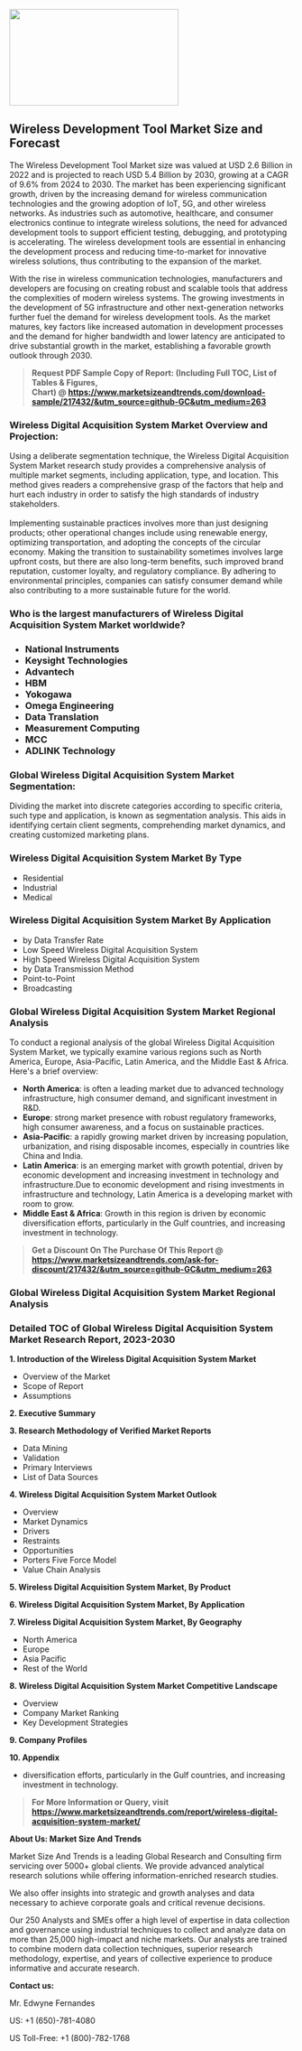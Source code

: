 <p><img class="alignnone size-medium wp-image-20088" src="https://ffe5etoiles.com/wp-content/uploads/2024/12/MST1-300x171.png" alt="" width="300" height="171" /></p><h2>Wireless Development Tool Market Size and Forecast</h2><p>The Wireless Development Tool Market size was valued at USD 2.6 Billion in 2022 and is projected to reach USD 5.4 Billion by 2030, growing at a CAGR of 9.6% from 2024 to 2030. The market has been experiencing significant growth, driven by the increasing demand for wireless communication technologies and the growing adoption of IoT, 5G, and other wireless networks. As industries such as automotive, healthcare, and consumer electronics continue to integrate wireless solutions, the need for advanced development tools to support efficient testing, debugging, and prototyping is accelerating. The wireless development tools are essential in enhancing the development process and reducing time-to-market for innovative wireless solutions, thus contributing to the expansion of the market.</p><p>With the rise in wireless communication technologies, manufacturers and developers are focusing on creating robust and scalable tools that address the complexities of modern wireless systems. The growing investments in the development of 5G infrastructure and other next-generation networks further fuel the demand for wireless development tools. As the market matures, key factors like increased automation in development processes and the demand for higher bandwidth and lower latency are anticipated to drive substantial growth in the market, establishing a favorable growth outlook through 2030.</p></p><blockquote id="" class=""><strong>Request PDF Sample Copy of Report: (Including Full TOC, List of Tables &amp; Figures, Chart)&nbsp;@&nbsp;<strong><a href="https://www.marketsizeandtrends.com/download-sample/217432/&utm_source=github-GC&utm_medium=263" target="_blank">https://www.marketsizeandtrends.com/download-sample/217432/&utm_source=github-GC&utm_medium=263</a></strong></strong></blockquote><h3 id="" class="">Wireless Digital Acquisition System Market&nbsp;Overview and Projection:</h3><p id="" class="">Using a deliberate segmentation technique, the Wireless Digital Acquisition System Market research study provides a comprehensive analysis of multiple market segments, including application, type, and location. This method gives readers a comprehensive grasp of the factors that help and hurt each industry in order to satisfy the high standards of industry stakeholders. <br /> <br />Implementing sustainable practices involves more than just designing products; other operational changes include using renewable energy, optimizing transportation, and adopting the concepts of the circular economy. Making the transition to sustainability sometimes involves large upfront costs, but there are also long-term benefits, such improved brand reputation, customer loyalty, and regulatory compliance. By adhering to environmental principles, companies can satisfy consumer demand while also contributing to a more sustainable future for the world.</p><h3 id="" class="">Who is the largest manufacturers of&nbsp;Wireless Digital Acquisition System Market worldwide?</h3><h3 class=""><p><ul><li>National Instruments </li><li> Keysight Technologies </li><li> Advantech </li><li> HBM </li><li> Yokogawa </li><li> Omega Engineering </li><li> Data Translation </li><li> Measurement Computing </li><li> MCC </li><li> ADLINK Technology</li></ul></p></h3><h3 id="" class="">Global&nbsp;Wireless Digital Acquisition System Market Segmentation:</h3><p id="" class="">Dividing the market into discrete categories according to specific criteria, such type and application, is known as segmentation analysis. This aids in identifying certain client segments, comprehending market dynamics, and creating customized marketing plans.</p><h3 id="" class="">Wireless Digital Acquisition System Market&nbsp;By Type</h3><p><p><ul><li>Residential</li><li> Industrial</li><li> Medical</p></li></ul></p></p><h3 id="" class="">Wireless Digital Acquisition System Market&nbsp;By Application</h3><p class=""><p><ul><li>by Data Transfer Rate</li><li> Low Speed Wireless Digital Acquisition System</li><li> High Speed Wireless Digital Acquisition System</li><li> by Data Transmission Method</li><li> Point-to-Point</li><li> Broadcasting</li></ul></p></p><h3 id="" class="">Global Wireless Digital Acquisition System Market Regional Analysis</h3><p id="" class="">To conduct a regional analysis of the global Wireless Digital Acquisition System Market, we typically examine various regions such as North America, Europe, Asia-Pacific, Latin America, and the Middle East &amp; Africa. Here's a brief overview:</p><ul><li><strong>North America</strong>: is often a leading market due to advanced technology infrastructure, high consumer demand, and significant investment in R&amp;D.</li><li><strong>Europe</strong>: strong market presence with robust regulatory frameworks, high consumer awareness, and a focus on sustainable practices.</li><li><strong>Asia-Pacific</strong>: a rapidly growing market driven by increasing population, urbanization, and rising disposable incomes, especially in countries like China and India.</li><li><strong>Latin America</strong>: is an emerging market with growth potential, driven by economic development and increasing investment in technology and infrastructure.Due to economic development and rising investments in infrastructure and technology, Latin America is a developing market with room to grow.</li><li><strong>Middle East &amp; Africa</strong>: Growth in this region is driven by economic diversification efforts, particularly in the Gulf countries, and increasing investment in technology.</li></ul><blockquote id="" class=""><strong>Get a Discount On The Purchase Of This Report @ <strong><a href="https://www.marketsizeandtrends.com/ask-for-discount/217432/&utm_source=github-GC&utm_medium=263" target="_blank">https://www.marketsizeandtrends.com/ask-for-discount/217432/&utm_source=github-GC&utm_medium=263</a></strong></strong></blockquote><h3 id="" class="">Global Wireless Digital Acquisition System Market Regional Analysis</h3><h3 id="" class="">Detailed TOC of Global Wireless Digital Acquisition System Market Research Report, 2023-2030</h3><p id="" class=""><strong>1. Introduction of the Wireless Digital Acquisition System Market</strong></p><ul><li>Overview of the Market</li><li>Scope of Report</li><li>Assumptions</li></ul><p id="" class=""><strong>2. Executive Summary</strong></p><p id="" class=""><strong>3. Research Methodology of Verified Market Reports</strong></p><ul><li>Data Mining</li><li>Validation</li><li>Primary Interviews</li><li>List of Data Sources</li></ul><p id="" class=""><strong>4. Wireless Digital Acquisition System Market Outlook</strong></p><ul><li>Overview</li><li>Market Dynamics</li><li>Drivers</li><li>Restraints</li><li>Opportunities</li><li>Porters Five Force Model</li><li>Value Chain Analysis</li></ul><p id="" class=""><strong>5. Wireless Digital Acquisition System Market, By Product</strong></p><p id="" class=""><strong>6. Wireless Digital Acquisition System Market, By Application</strong></p><p id="" class=""><strong>7. Wireless Digital Acquisition System Market, By Geography</strong></p><ul><li>North America</li><li>Europe</li><li>Asia Pacific</li><li>Rest of the World</li></ul><p id="" class=""><strong>8. Wireless Digital Acquisition System Market Competitive Landscape</strong></p><ul><li>Overview</li><li>Company Market Ranking</li><li>Key Development Strategies</li></ul><p id="" class=""><strong>9. Company Profiles</strong></p><p id="" class=""><strong>10. Appendix</strong></p><ul><li>diversification efforts, particularly in the Gulf countries, and increasing investment in technology.</li></ul><blockquote id="" class=""><strong>For More Information or Query, visit <strong><strong><a href="https://www.marketsizeandtrends.com/report/wireless-digital-acquisition-system-market/" target="_blank">https://www.marketsizeandtrends.com/report/wireless-digital-acquisition-system-market/</a></strong></strong></strong></blockquote><p id="" class=""><strong>About Us: Market Size And Trends</strong></p><p id="" class="">Market Size And Trends is a leading Global Research and Consulting firm servicing over 5000+ global clients. We provide advanced analytical research solutions while offering information-enriched research studies.</p><p id="" class="">We also offer insights into strategic and growth analyses and data necessary to achieve corporate goals and critical revenue decisions.</p><p id="" class="">Our 250 Analysts and SMEs offer a high level of expertise in data collection and governance using industrial techniques to collect and analyze data on more than 25,000 high-impact and niche markets. Our analysts are trained to combine modern data collection techniques, superior research methodology, expertise, and years of collective experience to produce informative and accurate research.</p><p id="" class=""><strong>Contact us:</strong></p><p id="" class="">Mr. Edwyne Fernandes</p><p id="" class="">US: +1 (650)-781-4080</p><p id="" class="">US Toll-Free: +1 (800)-782-1768</p>
